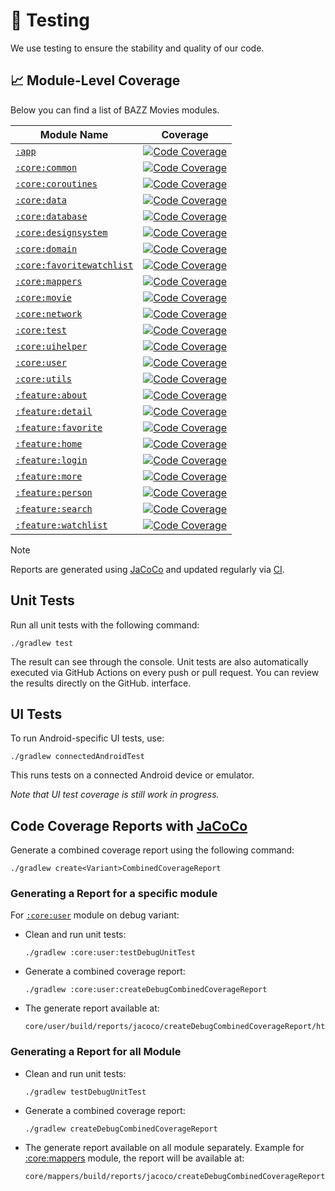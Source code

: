 # 🧪 Testing

We use testing to ensure the stability and quality of our code.

## 📈 Module-Level Coverage

Below you can find a list of BAZZ Movies modules.

| Module Name                                              | Coverage                                                                                        |
|----------------------------------------------------------|-------------------------------------------------------------------------------------------------|
| [`:app`][app-link]                                       | [![Code Coverage][app-coverage-badge]][app-coverage-link]                                       |
| [`:core:common`][core-common-link]                       | [![Code Coverage][core-common-coverage-badge]][core-common-coverage-link]                       |
| [`:core:coroutines`][core-coroutines-link]               | [![Code Coverage][core-coroutines-coverage-badge]][core-coroutines-coverage-link]               |
| [`:core:data`][core-data-link]                           | [![Code Coverage][core-data-coverage-badge]][core-data-coverage-link]                           |
| [`:core:database`][core-database-link]                   | [![Code Coverage][core-database-coverage-badge]][core-database-coverage-link]                   |
| [`:core:designsystem`][core-designsystem-link]           | [![Code Coverage][core-designsystem-coverage-badge]][core-designsystem-coverage-link]           |
| [`:core:domain`][core-domain-link]                       | [![Code Coverage][core-domain-coverage-badge]][core-domain-coverage-link]                       |
| [`:core:favoritewatchlist`][core-favoritewatchlist-link] | [![Code Coverage][core-favoritewatchlist-coverage-badge]][core-favoritewatchlist-coverage-link] |
| [`:core:mappers`][core-mappers-link]                     | [![Code Coverage][core-mappers-coverage-badge]][core-mappers-coverage-link]                     |
| [`:core:movie`][core-movie-link]                         | [![Code Coverage][core-movie-coverage-badge]][core-movie-coverage-link]                         |
| [`:core:network`][core-network-link]                     | [![Code Coverage][core-network-coverage-badge]][core-network-coverage-link]                     |
| [`:core:test`][core-test-link]                           | [![Code Coverage][core-test-coverage-badge]][core-test-coverage-link]                           |
| [`:core:uihelper`][core-uihelper-link]                   | [![Code Coverage][core-uihelper-coverage-badge]][core-uihelper-coverage-link]                   |
| [`:core:user`][core-user-link]                           | [![Code Coverage][core-user-coverage-badge]][core-user-coverage-link]                           |
| [`:core:utils`][core-utils-link]                         | [![Code Coverage][core-utils-coverage-badge]][core-utils-coverage-link]                         |
| [`:feature:about`][feature-about-link]                   | [![Code Coverage][feature-about-coverage-badge]][feature-about-coverage-link]                   |
| [`:feature:detail`][feature-detail-link]                 | [![Code Coverage][feature-detail-coverage-badge]][feature-detail-coverage-link]                 |
| [`:feature:favorite`][feature-favorite-link]             | [![Code Coverage][feature-favorite-coverage-badge]][feature-favorite-coverage-link]             |
| [`:feature:home`][feature-home-link]                     | [![Code Coverage][feature-home-coverage-badge]][feature-home-coverage-link]                     |
| [`:feature:login`][feature-login-link]                   | [![Code Coverage][feature-login-coverage-badge]][feature-login-coverage-link]                   |
| [`:feature:more`][feature-more-link]                     | [![Code Coverage][feature-more-coverage-badge]][feature-more-coverage-link]                     |
| [`:feature:person`][feature-person-link]                 | [![Code Coverage][feature-person-coverage-badge]][feature-person-coverage-link]                 |
| [`:feature:search`][feature-search-link]                 | [![Code Coverage][feature-search-coverage-badge]][feature-search-coverage-link]                 |
| [`:feature:watchlist`][feature-watchlist-link]           | [![Code Coverage][feature-watchlist-coverage-badge]][feature-watchlist-coverage-link]           |

>[!NOTE]
>Reports are generated using [JaCoCo](https://github.com/jacoco/jacoco) 
>and updated regularly via [CI](../.github/workflows/android_test.yml).

## Unit Tests

Run all unit tests with the following command:

``` terminal
./gradlew test
```

The result can see through the console. Unit tests are also automatically executed via GitHub
Actions on every push or pull request. You can review the results directly on the GitHub.
interface.

## UI Tests

To run Android-specific UI tests, use:

``` terminal
./gradlew connectedAndroidTest
```

This runs tests on a connected Android device or emulator.

*Note that UI test coverage is still work in progress.*

## Code Coverage Reports with [JaCoCo](https://github.com/jacoco/jacoco)

Generate a combined coverage report using the following command:

``` terminal
./gradlew create<Variant>CombinedCoverageReport
```

### Generating a Report for a specific module

For [`:core:user`](../core/user/) module on debug variant:

- Clean and run unit tests:

  ``` terminal
  ./gradlew :core:user:testDebugUnitTest
  ```

- Generate a combined coverage report:

  ``` terminal
  ./gradlew :core:user:createDebugCombinedCoverageReport
  ```

- The generate report available at:

  ``` terminal
  core/user/build/reports/jacoco/createDebugCombinedCoverageReport/html/index.html
  ```

### Generating a Report for all Module

- Clean and run unit tests:

  ``` terminal
  ./gradlew testDebugUnitTest
  ```

- Generate a combined coverage report:

  ``` terminal
  ./gradlew createDebugCombinedCoverageReport
  ```

- The generate report available on all module separately.
  Example for [:core:mappers](../core/mappers/) module, the report will be available at:

  ``` terminal
  core/mappers/build/reports/jacoco/createDebugCombinedCoverageReport/html/index.html
  ```

<!-- LINK -->
[app-link]: <https://github.com/waffiqaziz/BAZZ-Movies/tree/main/app>
[app-coverage-badge]: <https://codecov.io/gh/waffiqaziz/BAZZ-Movies/branch/main/graph/badge.svg?flag=app>
[app-coverage-link]: <https://app.codecov.io/gh/waffiqaziz/BAZZ-Movies/tree/main/app>

[core-common-link]: <https://github.com/waffiqaziz/BAZZ-Movies/tree/main/core/common>
[core-common-coverage-badge]: <https://codecov.io/gh/waffiqaziz/BAZZ-Movies/branch/main/graph/badge.svg?flag=core-common>
[core-common-coverage-link]: <https://app.codecov.io/gh/waffiqaziz/BAZZ-Movies/tree/main/core/common/src/main/kotlin/com/waffiq/bazz_movies/core/common>

[core-coroutines-link]: <https://github.com/waffiqaziz/BAZZ-Movies/tree/main/core/coroutines>
[core-coroutines-coverage-badge]: <https://codecov.io/gh/waffiqaziz/BAZZ-Movies/branch/main/graph/badge.svg?flag=core-coroutines>
[core-coroutines-coverage-link]: <https://app.codecov.io/gh/waffiqaziz/BAZZ-Movies/tree/main/core/coroutines/src/main/kotlin/com/waffiq/bazz_movies/core/coroutines>

[core-data-link]: <https://github.com/waffiqaziz/BAZZ-Movies/tree/main/core/data>
[core-data-coverage-badge]: <https://codecov.io/gh/waffiqaziz/BAZZ-Movies/branch/main/graph/badge.svg?flag=core-data>
[core-data-coverage-link]: <https://app.codecov.io/gh/waffiqaziz/BAZZ-Movies/tree/main/core/data/src/main/kotlin/com/waffiq/bazz_movies/core/data>

[core-database-link]: <https://github.com/waffiqaziz/BAZZ-Movies/tree/main/core/database>
[core-database-coverage-badge]: <https://codecov.io/gh/waffiqaziz/BAZZ-Movies/branch/main/graph/badge.svg?flag=core-database>
[core-database-coverage-link]: <https://app.codecov.io/gh/waffiqaziz/BAZZ-Movies/tree/main/core/database/src/main/kotlin/com/waffiq/bazz_movies/core/database>

[core-designsystem-link]: <https://github.com/waffiqaziz/BAZZ-Movies/tree/main/core/designsystem>
[core-designsystem-coverage-badge]: <https://codecov.io/gh/waffiqaziz/BAZZ-Movies/branch/main/graph/badge.svg?flag=core-designsystem>
[core-designsystem-coverage-link]: <https://app.codecov.io/gh/waffiqaziz/BAZZ-Movies/tree/main/core/designsystem/src/main/kotlin/com/waffiq/bazz_movies/core/designsystem>

[core-domain-link]: <https://github.com/waffiqaziz/BAZZ-Movies/tree/main/core/domain>
[core-domain-coverage-badge]: <https://codecov.io/gh/waffiqaziz/BAZZ-Movies/branch/main/graph/badge.svg?flag=core-domain>
[core-domain-coverage-link]: <https://app.codecov.io/gh/waffiqaziz/BAZZ-Movies/tree/main/core/domain/src/main/kotlin/com/waffiq/bazz_movies/core/domain>

[core-favoritewatchlist-link]: <https://github.com/waffiqaziz/BAZZ-Movies/tree/main/core/favoritewatchlist>
[core-favoritewatchlist-coverage-badge]: <https://codecov.io/gh/waffiqaziz/BAZZ-Movies/branch/main/graph/badge.svg?flag=core-favoritewatchlist>
[core-favoritewatchlist-coverage-link]: <https://app.codecov.io/gh/waffiqaziz/BAZZ-Movies/tree/main/core/favoritewatchlist/src/main/kotlin/com/waffiq/bazz_movies/core/favoritewatchlist>

[core-mappers-link]: <https://github.com/waffiqaziz/BAZZ-Movies/tree/main/core/mappers>
[core-mappers-coverage-badge]: <https://codecov.io/gh/waffiqaziz/BAZZ-Movies/branch/main/graph/badge.svg?flag=core-mappers>
[core-mappers-coverage-link]: <https://app.codecov.io/gh/waffiqaziz/BAZZ-Movies/tree/main/core/mappers/src/main/kotlin/com/waffiq/bazz_movies/core/mappers>

[core-movie-link]: <https://github.com/waffiqaziz/BAZZ-Movies/tree/main/core/movie>
[core-movie-coverage-badge]: <https://codecov.io/gh/waffiqaziz/BAZZ-Movies/branch/main/graph/badge.svg?flag=core-movie>
[core-movie-coverage-link]: <https://app.codecov.io/gh/waffiqaziz/BAZZ-Movies/tree/main/core/movie/src/main/kotlin/com/waffiq/bazz_movies/core/movie>

[core-network-link]: <https://github.com/waffiqaziz/BAZZ-Movies/tree/main/core/network>
[core-network-coverage-badge]: <https://codecov.io/gh/waffiqaziz/BAZZ-Movies/branch/main/graph/badge.svg?flag=core-network>
[core-network-coverage-link]: <https://app.codecov.io/gh/waffiqaziz/BAZZ-Movies/tree/main/core/network/src/main/kotlin/com/waffiq/bazz_movies/core/network>

[core-test-link]: <https://github.com/waffiqaziz/BAZZ-Movies/tree/main/core/test>
[core-test-coverage-badge]: <https://codecov.io/gh/waffiqaziz/BAZZ-Movies/branch/main/graph/badge.svg?flag=core-test>
[core-test-coverage-link]: <https://app.codecov.io/gh/waffiqaziz/BAZZ-Movies/tree/main/core/test/src/main/kotlin/com/waffiq/bazz_movies/core/test>

[core-uihelper-link]: <https://github.com/waffiqaziz/BAZZ-Movies/tree/main/core/uihelper>
[core-uihelper-coverage-badge]: <https://codecov.io/gh/waffiqaziz/BAZZ-Movies/branch/main/graph/badge.svg?flag=core-uihelper>
[core-uihelper-coverage-link]: <https://app.codecov.io/gh/waffiqaziz/BAZZ-Movies/tree/main/core/uihelper/src/main/kotlin/com/waffiq/bazz_movies/core/uihelper>

[core-user-link]: <https://github.com/waffiqaziz/BAZZ-Movies/tree/main/core/user>
[core-user-coverage-badge]: <https://codecov.io/gh/waffiqaziz/BAZZ-Movies/branch/main/graph/badge.svg?flag=core-user>
[core-user-coverage-link]: <https://app.codecov.io/gh/waffiqaziz/BAZZ-Movies/tree/main/core/user/src/main/kotlin/com/waffiq/bazz_movies/core/user>

[core-utils-link]: <https://github.com/waffiqaziz/BAZZ-Movies/tree/main/core/utils>
[core-utils-coverage-badge]: <https://codecov.io/gh/waffiqaziz/BAZZ-Movies/branch/main/graph/badge.svg?flag=core-utils>
[core-utils-coverage-link]: <https://app.codecov.io/gh/waffiqaziz/BAZZ-Movies/tree/main/core/utils/src/main/kotlin/com/waffiq/bazz_movies/core/utils>

[feature-about-link]: <https://github.com/waffiqaziz/BAZZ-Movies/tree/main/feature/about>
[feature-about-coverage-badge]: <https://codecov.io/gh/waffiqaziz/BAZZ-Movies/branch/main/graph/badge.svg?flag=feature-about>
[feature-about-coverage-link]: <https://app.codecov.io/gh/waffiqaziz/BAZZ-Movies/tree/main/feature/about/src/main/kotlin/com/waffiq/bazz_movies/feature/about>

[feature-detail-link]: <https://github.com/waffiqaziz/BAZZ-Movies/tree/main/feature/detail>
[feature-detail-coverage-badge]: <https://codecov.io/gh/waffiqaziz/BAZZ-Movies/branch/main/graph/badge.svg?flag=feature-detail>
[feature-detail-coverage-link]: <https://app.codecov.io/gh/waffiqaziz/BAZZ-Movies/tree/main/feature/detail/src/main/kotlin/com/waffiq/bazz_movies/feature/detail>

[feature-favorite-link]: <https://github.com/waffiqaziz/BAZZ-Movies/tree/main/feature/favorite>
[feature-favorite-coverage-badge]: <https://codecov.io/gh/waffiqaziz/BAZZ-Movies/branch/main/graph/badge.svg?flag=feature-favorite>
[feature-favorite-coverage-link]: <https://app.codecov.io/gh/waffiqaziz/BAZZ-Movies/tree/main/feature/favorite/src/main/kotlin/com/waffiq/bazz_movies/feature/favorite>

[feature-home-link]: <https://github.com/waffiqaziz/BAZZ-Movies/tree/main/feature/home>
[feature-home-coverage-badge]: <https://codecov.io/gh/waffiqaziz/BAZZ-Movies/branch/main/graph/badge.svg?flag=feature-home>
[feature-home-coverage-link]: <https://app.codecov.io/gh/waffiqaziz/BAZZ-Movies/tree/main/feature/home/src/main/kotlin/com/waffiq/bazz_movies/feature/home>

[feature-login-link]: <https://github.com/waffiqaziz/BAZZ-Movies/tree/main/feature/login>
[feature-login-coverage-badge]: <https://codecov.io/gh/waffiqaziz/BAZZ-Movies/branch/main/graph/badge.svg?flag=feature-login>
[feature-login-coverage-link]: <https://app.codecov.io/gh/waffiqaziz/BAZZ-Movies/tree/main/feature/login/src/main/kotlin/com/waffiq/bazz_movies/feature/login>

[feature-more-link]: <https://github.com/waffiqaziz/BAZZ-Movies/tree/main/feature/more>
[feature-more-coverage-badge]: <https://codecov.io/gh/waffiqaziz/BAZZ-Movies/branch/main/graph/badge.svg?flag=feature-more>
[feature-more-coverage-link]: <https://app.codecov.io/gh/waffiqaziz/BAZZ-Movies/tree/main/feature/more/src/main/kotlin/com/waffiq/bazz_movies/feature/more>

[feature-person-link]: <https://github.com/waffiqaziz/BAZZ-Movies/tree/main/feature/person>
[feature-person-coverage-badge]: <https://codecov.io/gh/waffiqaziz/BAZZ-Movies/branch/main/graph/badge.svg?flag=feature-person>
[feature-person-coverage-link]: <https://app.codecov.io/gh/waffiqaziz/BAZZ-Movies/tree/main/feature/person/src/main/kotlin/com/waffiq/bazz_movies/feature/person>

[feature-search-link]: <https://github.com/waffiqaziz/BAZZ-Movies/tree/main/feature/search>
[feature-search-coverage-badge]: <https://codecov.io/gh/waffiqaziz/BAZZ-Movies/branch/main/graph/badge.svg?flag=feature-search>
[feature-search-coverage-link]: <https://app.codecov.io/gh/waffiqaziz/BAZZ-Movies/tree/main/feature/search/src/main/kotlin/com/waffiq/bazz_movies/feature/search>

[feature-watchlist-link]: <https://github.com/waffiqaziz/BAZZ-Movies/tree/main/feature/watchlist>
[feature-watchlist-coverage-badge]: <https://codecov.io/gh/waffiqaziz/BAZZ-Movies/branch/main/graph/badge.svg?flag=feature-watchlist>
[feature-watchlist-coverage-link]: <https://app.codecov.io/gh/waffiqaziz/BAZZ-Movies/tree/main/feature/watchlist/src/main/kotlin/com/waffiq/bazz_movies/feature/watchlist>